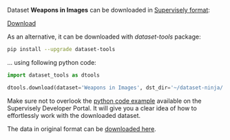Dataset **Weapons in Images** can be downloaded in [Supervisely format](https://developer.supervisely.com/api-references/supervisely-annotation-json-format):

 [Download](https://assets.supervisely.com/supervisely-supervisely-assets-public/teams_storage/x/6/D5/TYCqEy03QXvDQY4batPSFX6WAxqH7znuEju4khzrRPgUzvIoSFhtrUJSytt7TQ6U6lx6NOIOwAirSh01tcAdMZbgXU2TVTgPib4G6yQKfXKZeoaVMcH9PlPag0RJ.tar)

As an alternative, it can be downloaded with *dataset-tools* package:
``` bash
pip install --upgrade dataset-tools
```

... using following python code:
``` python
import dataset_tools as dtools

dtools.download(dataset='Weapons in Images', dst_dir='~/dataset-ninja/')
```
Make sure not to overlook the [python code example](https://developer.supervisely.com/getting-started/python-sdk-tutorials/iterate-over-a-local-project) available on the Supervisely Developer Portal. It will give you a clear idea of how to effortlessly work with the downloaded dataset.

The data in original format can be [downloaded here](https://www.kaggle.com/datasets/jubaerad/weapons-in-images-segmented-videos/download?datasetVersionNumber=2).